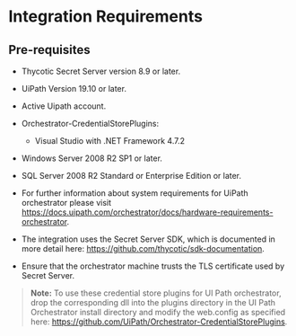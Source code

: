 [title]: # (Requirements)
[tags]: # (requirements)
[priority]: # (101)
# Integration Requirements

## Pre-requisites

* Thycotic Secret Server version 8.9 or later.

* UiPath Version 19.10 or later.

* Active Uipath account.

* Orchestrator-CredentialStorePlugins:

   * Visual Studio with .NET Framework 4.7.2

* Windows Server 2008 R2 SP1 or later.

* SQL Server 2008 R2 Standard or Enterprise Edition or later.

* For further information about system requirements for UiPath orchestrator please visit https://docs.uipath.com/orchestrator/docs/hardware-requirements-orchestrator.

* The integration uses the Secret Server SDK, which is documented in more detail here: https://github.com/thycotic/sdk-documentation.

* Ensure that the orchestrator machine trusts the TLS certificate used by Secret Server.

>**Note:** To use these credential store plugins for UI Path orchestrator, drop the corresponding dll into the plugins directory in the UI Path Orchestrator install directory and modify the web.config as specified here: https://github.com/UiPath/Orchestrator-CredentialStorePlugins.
